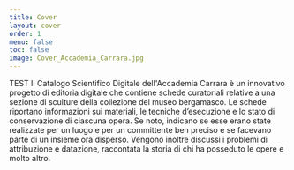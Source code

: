 ```yaml
---
title: Cover
layout: cover
order: 1
menu: false
toc: false
image: Cover_Accademia_Carrara.jpg
---
```


TEST Il Catalogo Scientifico Digitale dell'Accademia Carrara è un innovativo progetto di editoria digitale che contiene schede curatoriali relative a una sezione di sculture della collezione del museo bergamasco. Le schede riportano informazioni sui materiali, le tecniche d’esecuzione e lo stato di conservazione di ciascuna opera. Se noto, indicano se esse erano state realizzate per un luogo e per un committente ben preciso e se facevano parte di un insieme ora disperso. Vengono inoltre discussi i problemi di attribuzione e datazione, raccontata la storia di chi ha posseduto le opere e molto altro.
